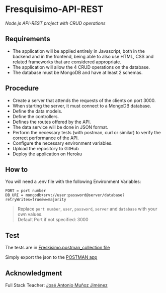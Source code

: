 # Fresquisimo-API-REST
*Node.js API-REST project with CRUD operations*
## Requirements
- The application will be applied entirely in Javascript, both in the backend and in the frontend, being able to also use HTML, CSS and related frameworks that are considered appropriate.
- The application will allow the 4 CRUD operations on the database.
- The database must be MongoDB and have at least 2 schemas.

## Procedure
- Create a server that attends the requests of the clients on port 3000.
- When starting the server, it must connect to a MongoDB database.
- Define the data models.
- Define the controllers.
- Defines the routes offered by the API.
- The data service will be done in JSON format.
- Perform the necessary tests (with postman, curl or similar) to verify the correct performance of the API.
- Configure the necessary environment variables.
- Upload the repository to GitHub
- Deploy the application on Heroku

## How to
You will need a .env file with the following Environment Variables:

```
PORT = port number
DB_URI = mongodb+srv://user:password@server/database?retryWrites=true&w=majority
```
> Replace `port number`, `user`, `password`, `server` and `database` with your own values.\
> Default Port if not specified: 3000

## Test
The tests are in [Freskisimo.postman_collection file](https://github.com/Deg42/Fresquisimo-API-REST/blob/main/test/Freskisimo.postman_collection.json)

Simply export the json to the [POSTMAN app](https://www.postman.com/downloads/)

## Acknowledgment
Full Stack Teacher: 
[José Antonio Muñoz Jiménez](https://github.com/jamj2000) 
